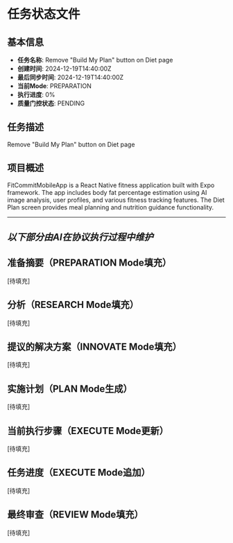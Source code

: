 # 任务状态文件

## 基本信息
- **任务名称**: Remove "Build My Plan" button on Diet page
- **创建时间**: 2024-12-19T14:40:00Z
- **最后同步时间**: 2024-12-19T14:40:00Z
- **当前Mode**: PREPARATION
- **执行进度**: 0%
- **质量门控状态**: PENDING

## 任务描述
Remove "Build My Plan" button on Diet page

## 项目概述
FitCommitMobileApp is a React Native fitness application built with Expo framework. The app includes body fat percentage estimation using AI image analysis, user profiles, and various fitness tracking features. The Diet Plan screen provides meal planning and nutrition guidance functionality.

---
*以下部分由AI在协议执行过程中维护*
---

## 准备摘要（PREPARATION Mode填充）
[待填充]

## 分析（RESEARCH Mode填充）
[待填充]

## 提议的解决方案（INNOVATE Mode填充）
[待填充]

## 实施计划（PLAN Mode生成）
[待填充]

## 当前执行步骤（EXECUTE Mode更新）
[待填充]

## 任务进度（EXECUTE Mode追加）
[待填充]

## 最终审查（REVIEW Mode填充）
[待填充]

